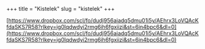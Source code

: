 +++
title = "Kistelek"
slug = "kistelek"
+++


[https://www.dropbox.com/scl/fo/dudj956aiadq5dmu01i5y/AEhrx3LoVQAcKfdaSKS7R58?rlkey=ig0lqdwdyi2rmg6ih6fgxiizi&st=6in4bpc6&dl=0](https://www.dropbox.com/scl/fo/dudj956aiadq5dmu01i5y/AEhrx3LoVQAcKfdaSKS7R58?rlkey=ig0lqdwdyi2rmg6ih6fgxiizi&st=6in4bpc6&dl=0)